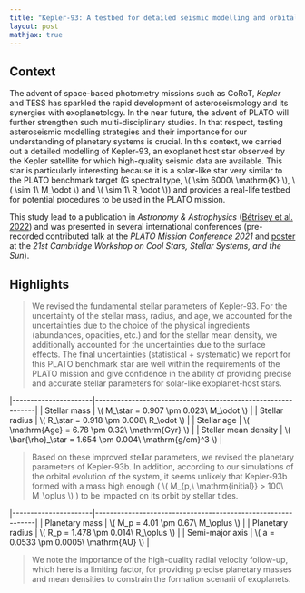 ```yaml
---
title: "Kepler-93: A testbed for detailed seismic modelling and orbital evolution of super-Earths around solar-like stars"
layout: post
mathjax: true
---
```


<!-- excerpt-end -->

## Context

The advent of space-based photometry missions such as CoRoT, *Kepler* and TESS has sparkled the rapid development of asteroseismology and its synergies with exoplanetology. In the near future, the advent of PLATO will further strengthen such multi-disciplinary studies. In that respect, testing asteroseismic modelling strategies and their importance for our understanding of planetary systems is crucial. In this context, we carried out a detailed modelling of Kepler-93, an exoplanet host star observed by the Kepler satellite for which high-quality seismic data are available. This star is particularly interesting because it is a solar-like star very similar to the PLATO benchmark target (G spectral type, \\( \sim 6000\ \mathrm{K} \\), \\( \sim 1\ M_\odot \\) and \\( \sim 1\ R_\odot \\)) and provides a real-life testbed for potential procedures to be used in the PLATO mission.

This study lead to a publication in *Astronomy & Astrophysics* ([Bétrisey et al. 2022](https://ui.adsabs.harvard.edu/abs/2022A%26A...659A..56B/abstract)) and was presented in several international conferences (pre-recorded contributed talk at the *PLATO Mission Conference 2021* and [poster](https://zenodo.org/record/7347403#.ZHcTWOxBz6A) at the *21st Cambridge Workshop on Cool Stars, Stellar Systems, and the Sun*).



## Highlights

> We revised the fundamental stellar parameters of Kepler-93. For the uncertainty of the stellar mass, radius, and age, we accounted for the uncertainties due to the choice of the physical ingredients (abundances, opacities, etc.) and for the stellar mean density, we additionally accounted for the uncertainties due to the surface effects. The final uncertainties (statistical + systematic) we report for this PLATO benchmark star are well within the requirements of the PLATO mission and give confidence in the ability of providing precise and accurate stellar parameters for solar-like exoplanet-host stars. 

|----------------------|-------------------------------------------------------------|
| Stellar mass         | \\( M_\star = 0.907 \pm 0.023\ M_\odot \\)                  |
| Stellar radius       | \\( R_\star = 0.918 \pm 0.008\ R_\odot \\)                  |
| Stellar age          | \\( \mathrm{Age} = 6.78 \pm 0.32\ \mathrm{Gyr} \\)          |
| Stellar mean density | \\( \bar{\rho}_\star = 1.654 \pm 0.004\ \mathrm{g/cm}^3 \\) |

> Based on these improved stellar parameters, we revised the planetary parameters of Kepler-93b. In addition, according to our simulations of the orbital evolution of the system, it seems unlikely that Kepler-93b formed with a mass high enough ( \\( M_{p,\ \mathrm{initial}} > 100\ M_\oplus \\) ) to be impacted on its orbit by stellar tides.

|----------------------|-------------------------------------------------------------|
| Planetary mass       | \\( M_p = 4.01 \pm 0.67\ M_\oplus \\)                       |
| Planetary radius     | \\( R_p = 1.478 \pm 0.014\ R_\oplus \\)                     |
| Semi-major axis      | \\( a = 0.0533 \pm 0.0005\ \mathrm{AU} \\)                  |


> We note the importance of the high-quality radial velocity follow-up, which here is a limiting factor, for providing precise planetary masses and mean densities to constrain the formation scenarii of exoplanets.


